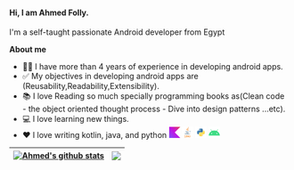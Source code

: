 #### Hi, I am Ahmed Folly.

I'm a self-taught passionate Android developer from Egypt

**About me**
- 👨‍💻 I have more than 4 years of experience in developing android apps.
- ✅ My objectives in developing android apps are (Reusability,Readability,Extensibility).
- 📚 I love Reading so much specially programming books as(Clean code - the object oriented thought process - Dive into design patterns ...etc).
- 💻 I love learning new things.
- ❤️ I love writing kotlin, java, and python
<code><img height="20" alt="kotlin" src="https://raw.githubusercontent.com/github/explore/80688e429a7d4ef2fca1e82350fe8e3517d3494d/topics/kotlin/kotlin.png"></code>
<code><img height="20" alt="typescript" src="https://raw.githubusercontent.com/github/explore/80688e429a7d4ef2fca1e82350fe8e3517d3494d/topics/java/java.png"></code>
<code><img height="20" alt="react" src="https://raw.githubusercontent.com/github/explore/80688e429a7d4ef2fca1e82350fe8e3517d3494d/topics/python/python.png"></code>
<code><img height="20" alt="graphql" src="https://raw.githubusercontent.com/github/explore/5c058a388828bb5fde0bcafd4bc867b5bb3f26f3/topics/android/android.png"></code>



| <a href="https://github.com/ahmedfolly/github-readme-stats"><img align="center" src="https://github-readme-stats.vercel.app/api?username=ahmedfolly&show_icons=true&include_all_commits=true&theme=buefy&hide_border=true" alt="Ahmed's github stats" /></a> | <a href="https://github.com/anuraghazra/github-readme-stats"><img align="center" src="https://github-readme-stats.vercel.app/api/top-langs/?username=ahmedfolly&layout=compact&theme=buefy&hide_border=true" /></a> |
| ------------- | ------------- |


